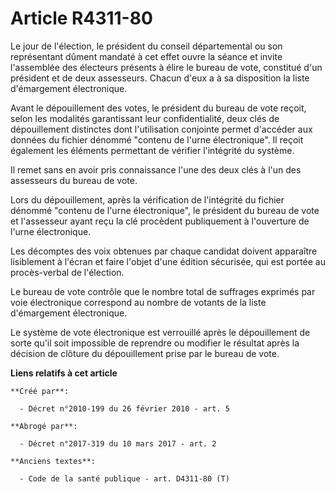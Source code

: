 # Article R4311-80

Le jour de l'élection, le président du conseil départemental ou son représentant dûment mandaté à cet effet ouvre la séance
et invite l'assemblée des électeurs présents à élire le bureau de vote, constitué d'un président et de deux assesseurs.
Chacun d'eux a à sa disposition la liste d'émargement électronique.

Avant le dépouillement des votes, le président du bureau de vote reçoit, selon les modalités garantissant leur
confidentialité, deux clés de dépouillement distinctes dont l'utilisation conjointe permet d'accéder aux données du fichier
dénommé "contenu de l'urne électronique". Il reçoit également les éléments permettant de vérifier l'intégrité du système.

Il remet sans en avoir pris connaissance l'une des deux clés à l'un des assesseurs du bureau de vote.

Lors du dépouillement, après la vérification de l'intégrité du fichier dénommé "contenu de l'urne électronique", le président
du bureau de vote et l'assesseur ayant reçu la clé procèdent publiquement à l'ouverture de l'urne électronique.

Les décomptes des voix obtenues par chaque candidat doivent apparaître lisiblement à l'écran et faire l'objet d'une édition
sécurisée, qui est portée au procès-verbal de l'élection.

Le bureau de vote contrôle que le nombre total de suffrages exprimés par voie électronique correspond au nombre de votants de
la liste d'émargement électronique.

Le système de vote électronique est verrouillé après le dépouillement de sorte qu'il soit impossible de reprendre ou modifier
le résultat après la décision de clôture du dépouillement prise par le bureau de vote.

**Liens relatifs à cet article**

	**Créé par**:

	  - Décret n°2010-199 du 26 février 2010 - art. 5

	**Abrogé par**:

	  - Décret n°2017-319 du 10 mars 2017 - art. 2

	**Anciens textes**:

	  - Code de la santé publique - art. D4311-80 (T)
